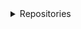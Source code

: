 <details>
  
  <summary>Repositories</summary>
  <br>
  
  [![](https://github-readme-stats.vercel.app/api/pin/?username=se7en5h6&repo=awesome-falsehood)](https://github.com/se7en5h6/awesome-falsehood)
  
  [![](https://github-readme-stats.vercel.app/api/pin/?username=danistefanovic&repo=build-your-own-x)](https://github.com/danistefanovic/build-your-own-x)
  
  [![](https://github-readme-stats.vercel.app/api/pin/?username=mre&repo=https://github.com/mre/the-coding-interview)](https://github.com/mre/the-coding-interview)

  [![](https://github-readme-stats.vercel.app/api/pin/?username=se7en5h6&repo=awesome-java)](https://github.com/se7en5h6/awesome-java)

  [![](https://github-readme-stats.vercel.app/api/pin/?username=se7en5h6&repo=java-design-patterns)](https://github.com/se7en5h6/java-design-patterns)

  [![](https://github-readme-stats.vercel.app/api/pin/?username=se7en5h6&repo=spring-data-jpa-audit-and-version-example)](https://github.com/se7en5h6/spring-data-jpa-audit-and-version-example)    
  
  [![](https://github-readme-stats.vercel.app/api/pin/?username=se7en5h6&repo=JSqlParser)](https://github.com/se7en5h6/JSqlParser)
  
  [![](https://github-readme-stats.vercel.app/api/pin/?username=se7en5h6&repo=free-for-dev)](https://github.com/se7en5h6/free-for-dev)

  [![](https://github-readme-stats.vercel.app/api/pin/?username=se7en5h6&repo=learn-istio)](https://github.com/se7en5h6/learn-istio)  
  
  [![](https://github-readme-stats.vercel.app/api/pin/?username=se7en5h6&repo=awesome-actions)](https://github.com/se7en5h6/awesome-actions)  
  
  [![](https://github-readme-stats.vercel.app/api/pin/?username=se7en5h6&repo=ShedLock)](https://github.com/se7en5h6/ShedLock)

  [![](https://github-readme-stats.vercel.app/api/pin/?username=se7en5h6&repo=user-security-stories)](https://github.com/se7en5h6/user-security-stories)

  [![](https://github-readme-stats.vercel.app/api/pin/?username=renovatebot&repo=renovate)](https://github.com/renovatebot/renovate)
  
  [![](https://github-readme-stats.vercel.app/api/pin/?username=deepjavalibrary&repo=djl)](https://github.com/deepjavalibrary/djl)
  
  [![](https://github-readme-stats.vercel.app/api/pin/?username=servicemeshinterface&repo=smi-spec)](https://github.com/servicemeshinterface/smi-spec)
  
  [![](https://github-readme-stats.vercel.app/api/pin/?username=ContainerSolutions&repo=k8s-deployment-strategies)](https://github.com/ContainerSolutions/k8s-deployment-strategies)
  
  [![](https://github-readme-stats.vercel.app/api/pin/?username=dsyer&repo=spring-boot-memory-blog)](https://github.com/dsyer/spring-boot-memory-blog)
  
  [![](https://github-readme-stats.vercel.app/api/pin/?username=se7en5h6&repo=ShedLock)](https://github.com/se7en5h6/ShedLock)
  
   [![](https://github-readme-stats.vercel.app/api/pin/?username=se7en5h6&repo=ShedLock)](https://github.com/se7en5h6/ShedLock)
  
   [![](https://github-readme-stats.vercel.app/api/pin/?username=se7en5h6&repo=ShedLock)](https://github.com/se7en5h6/ShedLock)
  
</details>
